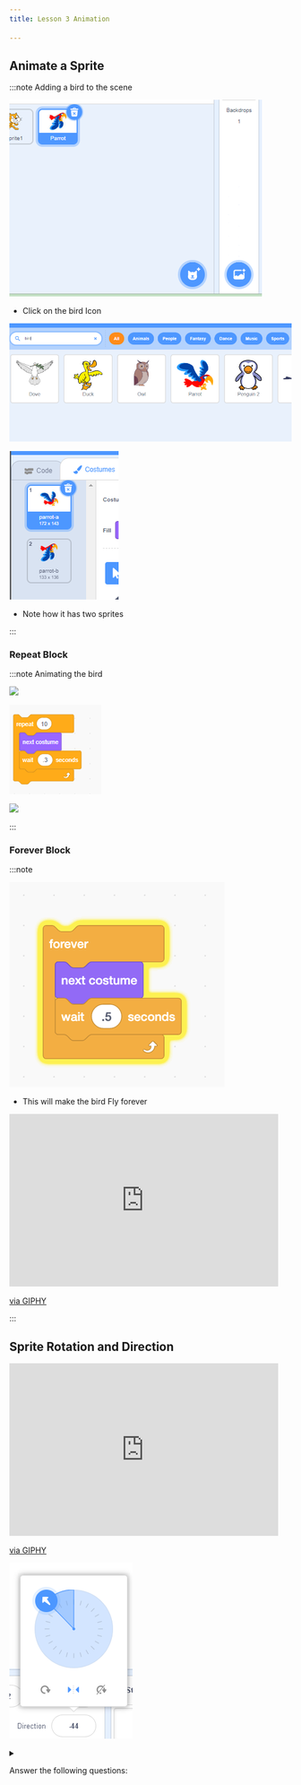 ```yaml
---
title: Lesson 3 Animation

---
```



## Animate a Sprite

:::note Adding a bird to the scene

![](../static/img/2022-07-11-07-06-40.png)

- Click on the bird Icon

![](../static/img/2022-07-11-07-02-13.png)

![](../static/img/2022-07-11-07-02-36.png)

- Note how it has two sprites

:::

### Repeat Block

:::note Animating the bird


![](@site/static/gif/l3-bird-1.gif)

![](../static/img/2022-07-11-07-06-18.png)

![](@site/static/gif/l3-bird-1.gif)

:::


### Forever Block

:::note

![](2022-07-13-12-25-06.png)

- This will make the bird Fly forever

<iframe src="https://giphy.com/embed/RcMj43IhCJIEUzxWKu" width="480" height="308" frameBorder="0" class="giphy-embed" allowFullScreen></iframe><p><a href="https://giphy.com/gifs/forever-scratch-RcMj43IhCJIEUzxWKu">via GIPHY</a></p>

:::

## Sprite Rotation and Direction

<iframe src="https://giphy.com/embed/BtsyEdzNmdYAj8tyyu" width="480" height="308" frameBorder="0" class="giphy-embed" allowFullScreen></iframe><p><a href="https://giphy.com/gifs/scratch-rotation-BtsyEdzNmdYAj8tyyu">via GIPHY</a></p>

![](2022-07-13-11-31-43.png)



<details>
<summary>

Answer the following questions:
</summary>

What is the 'direction' value when the sprite is pointing right/East? 90

What is the 'direction' value when the sprite is pointing left/West? -90

What is the 'direction' value when the sprite is pointing down/South?180

What is the 'direction' value when the sprite is pointing up/North? 0

For this animation, make sure the Left/Right option is selected.


</details>






